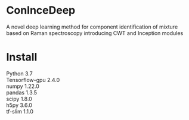 # ConInceDeep
A novel deep learning method for component identification of mixture based on Raman spectroscopy introducing CWT and Inception modules

# Install
Python 3.7  
Tensorflow-gpu 2.4.0  
numpy 1.22.0  
pandas 1.3.5  
scipy 1.8.0  
h5py 3.6.0  
tf-slim 1.1.0  

